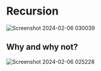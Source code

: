 # Recursion
![Screenshot 2024-02-06 030039](https://github.com/HelanaNady/DataStructure/assets/137416623/f6622be0-01f5-4acf-8c56-6f29658820ab)

## Why and why not?
![Screenshot 2024-02-06 025228](https://github.com/HelanaNady/DataStructure/assets/137416623/2a2c6245-499a-4ddd-b55f-820931ef81a8)

